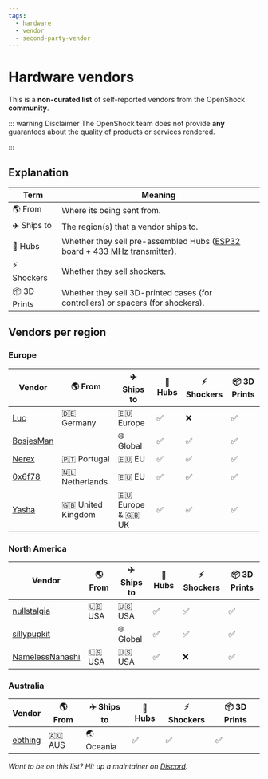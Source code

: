 ```yaml
---
tags:
  - hardware
  - vendor
  - second-party-vendor
---
```


# Hardware vendors

This is a **non-curated list** of self-reported vendors from the OpenShock **community**.

::: warning Disclaimer
The OpenShock team does not provide **any** guarantees about the quality of products or services rendered.

:::
## Explanation

| Term                  | Meaning                                                                                                                                            |
| --------------------- | -------------------------------------------------------------------------------------------------------------------------------------------------- |
| :earth_americas: From | Where its being sent from.                                                                                                                         |
| :airplane: Ships to   | The region(s) that a vendor ships to.                                                                                                              |
| :electric_plug: Hubs  | Whether they sell pre-assembled Hubs ([ESP32 board](../../hardware/boards/index.md) + [433 MHz transmitter](../../hardware/transmitter/index.md)). |
| ⚡ Shockers            | Whether they sell [shockers](../../hardware/shockers/index.md).                                                                                    |
| :package: 3D Prints   | Whether they sell 3D-printed cases (for controllers) or spacers (for shockers).                                                                    |

## Vendors per region

### Europe

| Vendor                      | :earth_americas: From | :airplane: Ships to           | :electric_plug: Hubs | ⚡ Shockers         | :package: 3D Prints |
| --------------------------- | --------------------- | ----------------------------- | -------------------- | ------------------ | ------------------- |
| [Luc](./luc.md)             | 🇩🇪 Germany             | 🇪🇺 Europe                      | :white_check_mark:   | :x:                | :white_check_mark:  |
| [BosjesMan](./bosjesman.md) |                       | :globe_with_meridians: Global | :white_check_mark:   | :white_check_mark: | :white_check_mark:  |
| [Nerex](./nerex.md)         | 🇵🇹 Portugal            | 🇪🇺 EU                          | :white_check_mark:   | :white_check_mark: | :white_check_mark:  |
| [0x6f78](./0x6f78.md)       | 🇳🇱 Netherlands         | 🇪🇺 EU                          | :white_check_mark:   | :white_check_mark: | :white_check_mark:  |
| [Yasha](./yasha.md)         | 🇬🇧 United Kingdom      | 🇪🇺 Europe & 🇬🇧 UK               | :white_check_mark:   | :white_check_mark: | :white_check_mark:  |

### North America

| Vendor                                  | :earth_americas: From | :airplane: Ships to           | :electric_plug: Hubs | ⚡ Shockers         | :package: 3D Prints |
| --------------------------------------- | --------------------- | ----------------------------- | -------------------- | ------------------ | ------------------- |
| [nullstalgia](./nullstalgia.md)         | 🇺🇸 USA                 | 🇺🇸 USA                         | :white_check_mark:   | :white_check_mark: | :white_check_mark:  |
| [sillypupkit](./sillypupkit.md)         |                       | :globe_with_meridians: Global | :white_check_mark:   | :white_check_mark: | :white_check_mark:  |
| [NamelessNanashi](./namelessnanashi.md) | 🇺🇸 USA                 | 🇺🇸 USA                         | :white_check_mark:   | :x:                | :white_check_mark:  |

### Australia

| Vendor                                  | :earth_americas: From | :airplane: Ships to           | :electric_plug: Hubs | ⚡ Shockers         | :package: 3D Prints |
| --------------------------------------- | --------------------- | ----------------------------- | -------------------- | ------------------ | ------------------- |
| [ebthing](./ebthing.md)                 | 🇦🇺 AUS                | 🌏 Oceania                    | :white_check_mark:   | :white_check_mark: | :white_check_mark:  |

_Want to be on this list? Hit up a maintainer on [Discord](https://discord.gg/OpenShock)._
